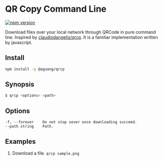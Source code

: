 # QR Copy Command Line

[![npm version](https://badge.fury.io/js/%40aguang%2Fqrcp.svg)](https://badge.fury.io/js/%40aguang%2Fqrcp)

Download files over your local network through QRCode in pure command line. Inspired by
[claudiodangelis/qrcp](https://github.com/claudiodangelis/qrcp). It is a familiar
implementation written by javascript.

## Install

```bash
npm install -g @aguang/qrcp
```

## Synopsis

```bash
$ qrcp <options> <path> 
```

## Options

```base
-f, --forever    Do not stop sever once downloading succeed. 
--path string    Path.                                       
```

## Examples

1. Download a file.   `qrcp sample.png`
